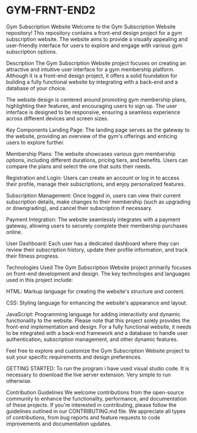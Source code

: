 # GYM-FRNT-END2
Gym Subscription Website
Welcome to the Gym Subscription Website repository! This repository contains a front-end design project for a gym subscription website. The website aims to provide a visually appealing and user-friendly interface for users to explore and engage with various gym subscription options.

Description
The Gym Subscription Website project focuses on creating an attractive and intuitive user interface for a gym membership platform. Although it is a front-end design project, it offers a solid foundation for building a fully functional website by integrating with a back-end and a database of your choice.

The website design is centered around promoting gym membership plans, highlighting their features, and encouraging users to sign up. The user interface is designed to be responsive, ensuring a seamless experience across different devices and screen sizes.

Key Components
Landing Page: The landing page serves as the gateway to the website, providing an overview of the gym's offerings and enticing users to explore further.

Membership Plans: The website showcases various gym membership options, including different durations, pricing tiers, and benefits. Users can compare the plans and select the one that suits their needs.

Registration and Login: Users can create an account or log in to access their profile, manage their subscriptions, and enjoy personalized features.

Subscription Management: Once logged in, users can view their current subscription details, make changes to their membership (such as upgrading or downgrading), and cancel their subscription if necessary.

Payment Integration: The website seamlessly integrates with a payment gateway, allowing users to securely complete their membership purchases online.

User Dashboard: Each user has a dedicated dashboard where they can review their subscription history, update their profile information, and track their fitness progress.

Technologies Used
The Gym Subscription Website project primarily focuses on front-end development and design. The key technologies and languages used in this project include:

HTML: Markup language for creating the website's structure and content.

CSS: Styling language for enhancing the website's appearance and layout.

JavaScript: Programming language for adding interactivity and dynamic functionality to the website.
Please note that this project solely provides the front-end implementation and design. For a fully functional website, it needs to be integrated with a back-end framework and a database to handle user authentication, subscription management, and other dynamic features.

Feel free to explore and customize the Gym Subscription Website project to suit your specific requirements and design preferences.


GETTING STARTED: To run the program i have used visual studio code. It is necessary to download the live server extension. Very simple to run otherwise.

Contribution Guidelines
We welcome contributions from the open-source community to enhance the functionality, performance, and documentation of these projects. If you're interested in contributing, please follow the guidelines outlined in our CONTRIBUTING.md file. We appreciate all types of contributions, from bug reports and feature requests to code improvements and documentation updates.
